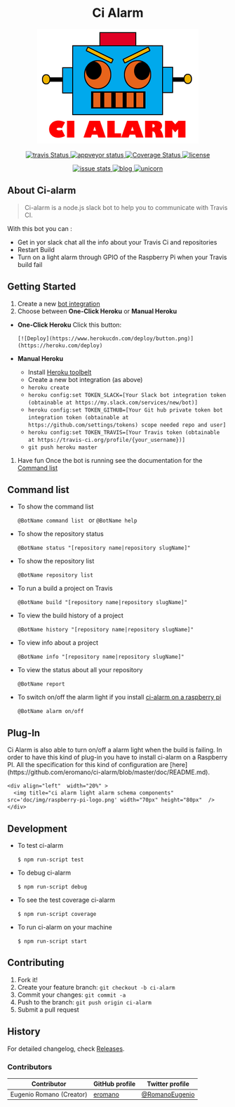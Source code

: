 <h1 align="center">Ci Alarm</h1>
<p align="center">
  <img alt='ci alarm logo' src='ci-alarm-logo.png' title='Ci Alarm logo' />
</p>
<p align="center">
    <a title='Build Status' href="https://travis-ci.org/eromano/ci-alarm">
        <img src='https://travis-ci.org/eromano/ci-alarm.svg?branch=master' alt='travis Status' />
    </a>
    <a title='Appveyor Status' href='https://ci.appveyor.com/project/eromano/ci-alarm'>
        <img src='https://ci.appveyor.com/api/projects/status/github/eromano/ci-alarm?svg=true' alt='appveyor status' />
    </a>
    <a title='coveralls Status' href='https://coveralls.io/r/eromano/ci-alarm'>
        <img src='https://img.shields.io/coveralls/eromano/ci-alarm.svg' alt='Coverage Status' />
    </a>
    <a title='license' href='https://github.com/eromano/ci-alarm/blob/master/LICENSE'>
        <img src='https://img.shields.io/badge/license-MIT-blue.svg' alt='license' />
    </a>
</p>
<p align="center">
    <a title='closed issue' href='http://issuestats.com/github/eromano/ci-alarm'>
        <img src='http://issuestats.com/github/eromano/ci-alarm/badge/issue' alt='issue stats' />
    </a>
    <a title='blog' href='http://eromano.github.io'>
       <img src='https://img.shields.io/badge/style-blog-blue.svg?label=my' alt='blog' />
    </a>
    <a title='unicorn video' href='https://www.youtube.com/watch?v=9auOCbH5Ns4'>
        <img src='https://img.shields.io/badge/unicorn-approved-ff69b4.svg' alt='unicorn' />
    </a>
</p>

## About Ci-alarm
>Ci-alarm is a  node.js slack bot to help you to communicate with Travis CI.

With this bot you can :
* Get in yor slack chat all the info about your Travis Ci and repositories
* Restart Build
* Turn on a light alarm through GPIO of the Raspberry Pi when your Travis build fail

## Getting Started
1. Create a new [bot integration](https://my.slack.com/services/new/bot)
1. Choose between **One-Click Heroku** or **Manual Heroku**

 - **One-Click Heroku**
       Click this button:

       [![Deploy](https://www.herokucdn.com/deploy/button.png)](https://heroku.com/deploy)

 - **Manual Heroku**
    *  Install [Heroku toolbelt](https://devcenter.heroku.com/articles/getting-started-with-nodejs#set-up)
    * Create a new bot integration (as above)
    *  `heroku create`
    *  `heroku config:set TOKEN_SLACK=[Your Slack bot integration token (obtainable at https://my.slack.com/services/new/bot)]`
    *  `heroku config:set TOKEN_GITHUB=[Your Git hub private token bot integration token (obtainable at https://github.com/settings/tokens) scope needed repo and user]`
    *  `heroku config:set TOKEN_TRAVIS=[Your Travis token (obtainable at https://travis-ci.org/profile/{your_username})]`
    *  `git push heroku master`


1. Have fun
Once the bot is running see the documentation for the [Command list](https://github.com/eromano/ci-alarm/wiki/Command-List)

## Command list

* To show the command list

    ```@BotName command list ```    or     ```@BotName help ```

* To show the repository status

    ```@BotName status "[repository name|repository slugName]" ```

* To show the repository list

    ```@BotName repository list ```

* To run a build a project on Travis

    ```@BotName build "[repository name|repository slugName]" ```

* To view the build history of a project

    ```@BotName history "[repository name|repository slugName]" ```

* To view info about a project

    ```@BotName info "[repository name|repository slugName]" ```

* To view the status about all your repository

    ```@BotName report ```

* To switch on/off the alarm light if you install [ci-alarm on a raspberry pi](https://github.com/eromano/ci-alarm/wiki/Set-up--CI-ALARM-on-your-Raspberry-Pi)

    ```@BotName alarm on/off ```
    
## Plug-In

<div>
    <div align="left" width="70%"  >
    Ci Alarm is also able to turn on/off a alarm light when the build is failing.
    In order to have this kind of plug-in you have to install ci-alarm on a Raspberry PI.
    All the specification for this kind of configuration are [here](https://github.com/eromano/ci-alarm/blob/master/doc/README.md).
    </div>

    <div align="left"  width="20%" >
      <img title="ci alarm light alarm schema components" src='doc/img/raspberry-pi-logo.png' width="70px" height="80px"  />
    </div>
</div>


## Development

* To test ci-alarm

    ```$ npm run-script test```

* To debug ci-alarm

    ```$ npm run-script debug```

* To see the test coverage ci-alarm

    ```$ npm run-script coverage```

* To run ci-alarm on your machine

    ```$ npm run-script start```


## Contributing

1. Fork it!
2. Create your feature branch: `git checkout -b ci-alarm`
3. Commit your changes: `git commit -a `
4. Push to the branch: `git push origin ci-alarm`
5. Submit a pull request

## History

For detailed changelog, check [Releases](https://github.com/eromano/ci-alarm/releases).

### Contributors

Contributor | GitHub profile | Twitter profile |
--- | --- | ---
Eugenio Romano (Creator) | [eromano](https://github.com/eromano) | [@RomanoEugenio](https://twitter.com/RomanoEugenio)

